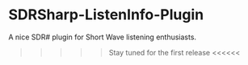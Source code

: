 # SDRSharp-ListenInfo-Plugin
A nice SDR# plugin for Short Wave listening enthusiasts.

>>>>> Stay tuned for the first release <<<<<<
